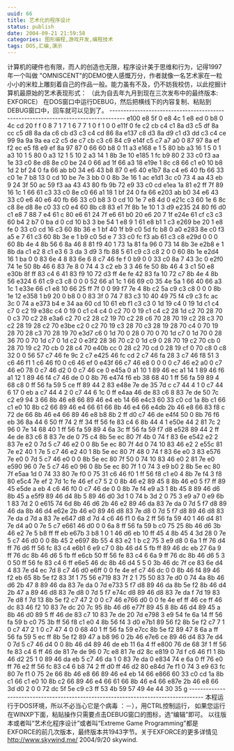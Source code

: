 ```yaml
---
uuid: 66
title: 艺术化的程序设计
status: publish
date: 2004-09-21 21:59:58
categories: 图形编程,游戏开发,编程技术
tags: DOS,汇编,演示
---
```

计算机的硬件也有限，而人的创造也无限，程序设计美于思维和行为，记得1997年一个叫做 "OMNISCENT"的DEMO使人感慨万分，作者就像一名艺术家在一粒小小的米粒上雕刻着自己的作品一般。能力虽有不及，仍不妨我校仿，以此挖掘计算机最原始的艺术表现形式：  （此为自去年九月到现在三次发布中的最终版本: EXFORCE）
在DOS窗口中运行DEBUG，然后把横线下的内容复制、粘贴到DEBUG窗口中，回车就可以见到了。 \----------------------------------------------------------------------------------- e100 e8 5f 0 e8 4c 1 e8 ed 0 b8 0 4c cd 20 f f 0 8 7 1 7 1 6 7 7 1
0 f 1 0 0 e11f 0 fe c2 cb c4 c1 8a d3 c5 df 8a cc c5 d8 8a da c6 cb d3 c3 c4 cd 86 8a e137 c8 d3 8a d9 c1 d3 dd c3 c4 ce 99 9a 9a 9a ea c2 c5 de c7 cb c3 c6 84 c9 e14f c5 c7 a7 a0 0 87 97 8a ef f2 ec
e5 f8 e9 ef 8a 97 87 0 66 60 b8 0 11 a3 e168 e 1 5 80 bb a3 16 1 5 0 1 a3 10 1 5 80 0 a3 12 1 5 10 2 a3 14 1 8b 3e 10 e185 1 fc b9 80 2 33 c0 f3 aa 1e 33 c0 8e d8 8e c0 be 24 0 66 ad 1f 66 a3 18 e19e
1 8c c8 66 c1 e0 10 b8 1d 2 bf 24 0 fa 66 ab b0 34 e6 43 b8 87 0 e6 40 e1b7 8a c4 e6 40 fb 66 33 c0 1e 7 b8 13 0 cd 10 be 7e 3 bb 0 0 8b 3e 16 1 ac e1d1 3c c0 73 4 aa 43 eb 9 24 3f 50 ac 59 f3 aa 43
43 80 fb 9b 72 e9 33 c0 cd e1ea 1a 81 e2 ff 7f 89 16 1c 1 66 61 c3 33 c0 8e c0 66 a1 18 1 bf 24 0 fa 66 e203 ab b0 34 e6 43 33 c0 e6 40 e6 40 fb 66 33 c0 b8 3 0 cd 10 1e 7 e8 4d 0 e21c c3 60 1e 6 8c
c8 8e d8 8e c0 33 c0 e4 60 8b c8 83 e1 7f 8b 1e 10 1 3 d9 e235 24 80 f6 d0 c1 e8 7 88 7 e4 61 c 80 e6 61 24 7f e6 61 b0 20 e6 20 7 1f e24e 61 cf c3 c3 60 b4 2 b7 0 ba d 0 cd 10 b3 3 be 54 1 e8 9 1 61
e8 b1 1 c3 e269 be 20 1 e8 fe 0 33 c0 cd 16 c3 60 8b 36 e 1 bf 40 1f b9 c0 5d fc b8 0 a0 e283 8e c0 f3 a5 e 7 61 c3 60 8b 3e e 1 b9 c0 5d e 7 33 c0 fc f3 ab 61 c3 c8 e29d 0 0 0 60 8b 4e 4 8b 56 6 8a
46 8 81 f9 40 1 73 1a 81 fa 96 0 73 14 8b 3e e2b8 e 1 8b da c1 e2 8 c1 e3 6 3 da 3 d9 3 fb 88 5 61 c9 c3 c8 2 0 0 60 8b 1e e2d4 16 1 ba 0 0 83 6e 4 8 83 6e 6 8 c7 46 fe f 0 b9 0 0 33 c0 8a 7 43 3c 0
e2f0 74 1e 50 8b 46 6 83 7e 8 0 74 4 3 c2 eb 3 3 46 fe 50 8b 46 4 3 c1 50 e8 e30b 8f ff 83 c4 6 41 83 f9 10 72 d3 ff 4e fe 42 83 fa 10 72 c7 8b 4e 4 8b 56 e324 6 61 c9 c3 c8 0 0 0 52 66 a1 1c 1 66 69
c0 35 4e 5a 1 66 40 66 a3 1c 1 e33e 66 c1 e8 10 66 25 ff 7f 0 0 99 f7 7e 4 8b c2 5a c9 c3 c8 0 0 0 8b 1e 12 e358 1 b9 20 0 b8 0 0 83 3f 0 74 7 83 c3 10 40 49 75 f4 c9 c3 fc ac 3c 0 74 a e373 b4 e 34
aa 60 cd 10 61 eb f1 c3 c3 0 1d 19 c4 0 19 1d c1 c4 c7 0 c2 19 e38c c4 0 19 0 c1 c4 c4 0 c2 70 0 19 c1 c4 c2 28 1d c2 70 28 70 0 c3 70 c2 28 e3a6 c2 70 c2 28 c2 19 70 c2 28 c6 70 28 70 19 c2 28 c3 70
c2 28 19 28 c2 70 e3be c2 0 c2 70 19 c3 28 70 c3 28 19 28 70 c4 0 70 19 28 70 28 c3 70 28 19 70 e3d7 c6 0 1d 70 0 28 0 70 0 70 1d c7 0 1d 70 0 28 36 70 0 70 1d c7 0 1d c2 0 e3f2 28 36 70 c2 0 1d c9 0
28 70 19 c2 70 cb 0 28 70 19 c2 70 cb 0 28 c4 70 e40b cc 0 28 c2 70 cd 0 28 19 cf 0 70 c8 0 c8 32 0 0 56 57 c7 46 fe 9c 2 c7 e425 46 fc cd 2 c7 46 fa 28 3 c7 46 f8 51 3 c6 46 f1 1 c6 46 f0 0 c6 46 ef
0 e43f 66 c7 46 e8 0 0 0 0 c7 46 e2 a0 0 c7 46 e0 78 0 c7 46 d2 0 0 c7 46 ce 0 e45a 0 a1 10 1 89 46 ec a1 14 1 89 46 f6 a1 12 1 89 46 f4 c7 46 de 0 0 8b 76 e474 f6 eb 38 68 40 1 ff 56 fa 59 89 4 68 c8
0 ff 56 fa 59 5 ce ff 89 44 2 83 e48e 7e de 35 7d c c7 44 4 1 0 c7 44 6 17 0 eb a c7 44 4 2 0 c7 44 6 1c 0 ff e4aa 46 de 83 c6 8 83 7e de 50 7c c2 e9 94 3 66 8b 46 e8 66 89 46 e4 eb 14 66 e4c3 60 33
c0 cd 1a 8b c1 66 c1 e0 10 8b c2 66 89 46 e4 66 61 66 8b 46 e4 66 e4db 2b 46 e8 66 83 f8 c 72 de 66 8b 46 e4 66 89 46 e8 b8 8b 2 ff d0 c7 46 de e4f4 50 0 8b 76 f6 eb 36 8a 44 6 50 ff 74 2 ff 34 ff 56
fe 83 c4 6 8b 44 4 1 e50e 44 2 81 7c 2 96 0 7e 14 68 40 1 ff 56 fa 59 89 4 6a 3c ff 56 fa 59 f7 d8 e528 89 44 2 ff 4e de 83 c6 8 83 7e de 0 75 c4 8b 5e ec 80 7f 4b 0 74 f 83 6e e542 e2 2 83 7e e2 0 7d
5 c7 46 e2 0 0 8b 5e ec 80 7f 4d 0 74 10 83 46 e2 2 e55c 81 7e e2 40 1 7e 5 c7 46 e2 40 1 8b 5e ec 80 7f 48 0 74 f 83 6e e0 3 83 e576 7e e0 0 7d 5 c7 46 e0 0 0 8b 5e ec 80 7f 50 0 74 10 83 46 e0 2 81
7e e0 e590 96 0 7e 5 c7 46 e0 96 0 8b 5e ec 80 7f 1 0 74 3 e9 b0 2 8b 5e ec 80 7f e5aa 1d 0 74 33 80 7e f0 0 75 31 c6 46 f0 1 ff 56 f8 c1 e0 4 8b 7e f4 3 f8 80 e5c4 7e ef 2 7d 1c fe 46 ef c7 5 2 0 8b
46 e2 89 45 8 8b 46 e0 5 f7 ff 89 45 e5de a eb 4 c6 46 f0 0 c7 46 de 0 0 8b 7e f4 e9 a3 1 8b 45 8 89 46 d6 8b 45 a e5f9 89 46 d4 8b 5 89 46 d0 3d 1 0 74 b 3d 2 0 75 3 e9 a7 0 e9 6b 1 83 7d 2 0 e615 74
6d 8b 46 d6 2b 46 e2 89 46 da 83 7e da 0 7d 5 f7 d8 89 46 da 8b 46 d4 e62e 2b 46 e0 89 46 d8 83 7e d8 0 7d 5 f7 d8 89 46 d8 83 7e da d 7d a 83 7e e647 d8 d 7d 4 c6 46 f1 0 6a 2 ff 56 fa 59 40 1 46 d4
81 7e d4 a0 0 7e 5 c7 e661 46 d0 0 0 6a 8 ff 56 fa 59 b c0 75 25 8b 46 d6 3b 46 e2 7e 5 b8 ff ff eb e67b 3 b8 1 0 1 46 d6 eb 10 ff 45 4 8b 45 4 3d 28 0 7e 5 c7 46 d0 0 0 8b 45 2 e697 8b 55 4 83 e2 1 b
c2 75 3 e9 d8 0 6a 1 ff 76 d4 ff 76 d6 ff 56 fc 83 c4 e6b1 6 e9 c7 0 8b 46 d4 5 fb ff 89 46 dc eb 27 6a 9 ff 76 dc 8b 46 d6 5 fb ff e6cb 50 ff 56 fe 83 c4 6 6a 9 ff 76 dc 8b 46 d6 5 3 0 50 ff 56 fe 83
c4 6 ff e6e5 46 dc 8b 46 d4 5 5 0 3b 46 dc 7f ce 83 6e d4 4 83 7e d4 ec 7d 8 c7 46 d0 e6ff 0 0 fe 4e ef c7 46 dc 0 0 8b 46 f4 89 46 f2 eb 65 8b 5e f2 83 3f 1 75 56 e719 83 7f 2 1 75 50 83 7e d0 0 74
4a 8b 46 d6 2b 47 8 89 46 da 83 7e da 0 7d e733 5 f7 d8 89 46 da 8b 5e f2 8b 46 d4 2b 47 a 89 46 d8 83 7e d8 0 7d 5 f7 e74c d8 89 46 d8 83 7e da f 7d 19 83 7e d8 f 7d 13 8b 5e f2 c7 47 2 0 0 c7 46
e766 d0 0 0 fe 4e ef ff 46 ce ff 46 dc 83 46 f2 10 83 7e dc 20 7c 95 8b 46 d6 e77f 89 45 8 8b 46 d4 89 45 a 8b 46 d0 89 5 ff 46 de 83 c7 10 83 7e de 20 7d e798 3 e9 54 fe 6a 14 ff 56 fa 59 b c0 75 3b
ff 56 f8 c1 e0 4 8b 56 f4 3 d0 e7b1 89 56 f2 8b 5e f2 c7 7 1 0 c7 47 2 1 0 c7 47 4 0 0 68 40 1 ff 56 fa 59 e7cc 8b 5e f2 89 47 8 6a a ff 56 fa 59 5 ec ff 8b 5e f2 89 47 a b8 96 0 2b 46 e7e6 ce 89 46
d4 83 7e d4 0 7d 5 c7 46 d4 0 0 8b 46 d4 89 46 de eb 11 6a 4 ff e800 76 de 68 3f 1 ff 56 fe 83 c4 6 ff 46 de 81 7e de 96 0 7c e8 81 7e d2 8c e819 0 7d f c6 46 f1 1 8b 46 d2 25 1 0 89 46 da eb 5 c7 46
da 1 0 83 7e da 0 e834 74 e 6a 0 ff 76 e0 ff 76 e2 ff 56 fc 83 c4 6 b8 74 2 ff d0 ff 46 d2 80 e84d 7e f1 0 74 3 e9 63 fc 80 7e f1 0 75 2e 66 8b 46 e8 66 89 46 e4 eb 14 66 e866 60 33 c0 cd 1a 8b c1 66
c1 e0 10 8b c2 66 89 46 e4 66 61 66 8b 46 e4 66 e87e 2b 46 e8 66 3d d0 2 0 0 72 dc 5f 5e c9 c3 ff 53 4b 59 57 49 4e 44 30 35 g
\----------------------------------------------------------------------------------- 本程运行于DOS环境，所以不必当心它是个病毒 ：－），用CTRL控制运行， 如果您运行在WINXP下面，粘贴操作只需要点击DEBUG窗口的图标，选“编辑”即可。 以往版本或者叫“艺术化程序设计”或者叫“Extreme Game
Programming”都是 EXFORCE的前几次版本，最终版本共1943字节。关于EXFORCE的更多详情见 http://www.skywind.me/ 2004/9/20 skywind.


